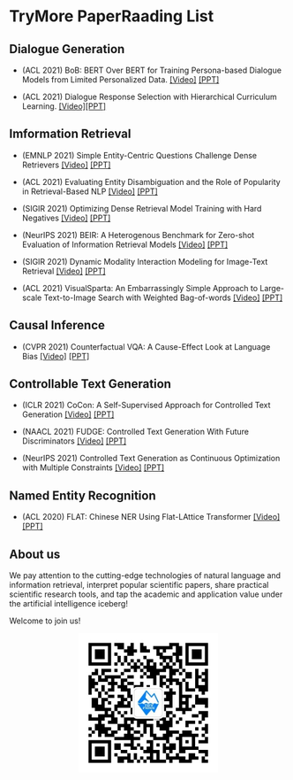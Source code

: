 # TryMore PaperRaading List

## Dialogue Generation
- (ACL 2021) BoB: BERT Over BERT for Training Persona-based Dialogue Models from Limited Personalized Data. [[Video]](https://www.bilibili.com/video/BV15S4y1k7a5/) [[PPT]](https://mp.weixin.qq.com/s?__biz=MzAxODk2OTgyNw==&mid=2247483687&idx=1&sn=d989550e1c552ada2b9e56e75556c7c2&chksm=9bcf64abacb8edbde9d9d141de38c129c7a137c580bc985a1919907f949db9c4214182feb0e9&token=1540349124&lang=zh_CN#rd)

- (ACL 2021) Dialogue Response Selection with Hierarchical Curriculum Learning. [[Video]](https://www.bilibili.com/video/BV1eP4y1c7DE/)[[PPT]](https://mp.weixin.qq.com/s?__biz=MzAxODk2OTgyNw==&mid=2247483736&idx=1&sn=1242203fcbae08d8681098571365a529&chksm=9bcf64d4acb8edc2ebce0bcace9f8b9562d9ce4f4f6fb09c14113a3ead9a3e142e84711d5f01&token=1540349124&lang=zh_CN#rd)


## Imformation Retrieval

- (EMNLP 2021) Simple Entity-Centric Questions Challenge Dense Retrievers [[Video]](https://www.bilibili.com/video/BV1Q34y1r7Au/) [[PPT]](https://mp.weixin.qq.com/s?__biz=MzAxODk2OTgyNw==&mid=2247483716&idx=1&sn=a75372366ba684bd1ab832e1e3af19be&chksm=9bcf64c8acb8eddeeec4687df591f1f0a69edc7e62d500f3833377f3049fef42cf6f4b62b12c&token=1540349124&lang=zh_CN#rd)

- (ACL 2021) Evaluating Entity Disambiguation and the Role of Popularity in Retrieval-Based NLP [[Video]](https://www.bilibili.com/video/BV1iL411T7Ac/) [[PPT]](https://mp.weixin.qq.com/s?__biz=MzAxODk2OTgyNw==&mid=2247483788&idx=1&sn=a7cbcca99542319d435c7b6e11353c78&chksm=9bcf6400acb8ed161cb78bda1641c4dbf2261eea091db11b75509f67380b092a5885a24ab452&token=1540349124&lang=zh_CN#rd)

- (SIGIR 2021) Optimizing Dense Retrieval Model Training with Hard
Negatives [[Video]](https://www.bilibili.com/video/BV1Fm4y1d7jF/) [[PPT]](https://mp.weixin.qq.com/s?__biz=MzAxODk2OTgyNw==&mid=2247483882&idx=1&sn=2fef11c6b7987361b599ec4939d8365e&chksm=9bcf6466acb8ed7082a1d3e78baa209b0d00e31f38de1ff518866094444e13e451a585ba0a5a&token=1540349124&lang=zh_CN#rd)

- (NeurIPS 2021) BEIR: A Heterogenous Benchmark for Zero-shot Evaluation of Information Retrieval Models [[Video]](https://www.bilibili.com/video/BV12S4y1677X/) [[PPT]](https://mp.weixin.qq.com/s?__biz=MzAxODk2OTgyNw==&mid=2247483902&idx=1&sn=fdc3237840ce1fee46b386ee54a15336&chksm=9bcf6472acb8ed648bb20894187445f5093f6c50bc5e5907f65e07f91e7e00c3a6e99d9ded9e&token=1540349124&lang=zh_CN#rd)

- (SIGIR 2021) Dynamic Modality Interaction Modeling for Image-Text Retrieval [[Video]](https://www.bilibili.com/video/BV14Y41137aK/) [[PPT]](https://mp.weixin.qq.com/s?__biz=MzAxODk2OTgyNw==&mid=2247484148&idx=1&sn=c6bf492a9571c3d30d595117518fa05a&chksm=9bcf6778acb8ee6ebbd87d2f4de46f31f16713d74317d9ef74766b97be18d3b73991f31578f9&token=1540349124&lang=zh_CN#rd)

- (ACL 2021) VisualSparta: An Embarrassingly Simple Approach to Large-scale Text-to-Image Search with Weighted Bag-of-words [[Video]](https://www.bilibili.com/video/BV1e34y1872J/) [[PPT]](https://mp.weixin.qq.com/s?__biz=MzAxODk2OTgyNw==&mid=2247484180&idx=1&sn=150d65874de6fd857bfabb65464d55fd&chksm=9bcf6698acb8ef8efea5068acfc392d7057f1273afa095ed645799c1065f2c00e5c62e24200b&token=1540349124&lang=zh_CN#rd)

## Causal Inference

- (CVPR 2021) Counterfactual VQA: A Cause-Effect Look at Language Bias [[Video]](https://www.bilibili.com/video/BV17b4y1x7YV) [[PPT]](https://mp.weixin.qq.com/s?__biz=MzAxODk2OTgyNw==&mid=2247483849&idx=1&sn=5693f33b55faa8880a330040205e8c17&chksm=9bcf6445acb8ed5302cb34fc02622dd0c89bd9e115e787b08e48f6c19789462bb5da127817a4&token=1540349124&lang=zh_CN#rd)

## Controllable Text Generation

- (ICLR 2021) CoCon: A Self-Supervised Approach for Controlled Text Generation [[Video]](https://www.bilibili.com/video/BV1Yq4y147mg) [[PPT]](https://mp.weixin.qq.com/s?__biz=MzAxODk2OTgyNw==&mid=2247483930&idx=1&sn=7440fd3e3b17eb07b0bd13e7457b2097&chksm=9bcf6796acb8ee8057d90489c3b8358d48d952006325bbe72c777fe5e2dfe87882ec572873a6&token=1540349124&lang=zh_CN#rd)

- (NAACL 2021) FUDGE: Controlled Text Generation With Future Discriminators [[Video]](https://www.bilibili.com/video/BV1mu411B7H4/) [[PPT]](https://mp.weixin.qq.com/s?__biz=MzAxODk2OTgyNw==&mid=2247484091&idx=1&sn=384eb2dd94653370e007470a52e748ab&chksm=9bcf6737acb8ee2187e949aae35be1b29767d52f93094f7c7ae6a2d2849a5c0682d9432f9a54&token=1540349124&lang=zh_CN#rd)

- (NeurIPS 2021) Controlled Text Generation as Continuous Optimization with Multiple Constraints [[Video]](https://www.bilibili.com/video/BV1iq4y1i7uX/) [[PPT]](https://mp.weixin.qq.com/s?__biz=MzAxODk2OTgyNw==&mid=2247484118&idx=1&sn=ed894c52c8d545935de9357d061ae04e&chksm=9bcf675aacb8ee4cfa02dd80df51a501b26ba33f471a7216c196b13cdd773c4e6e994d39a98c&token=1540349124&lang=zh_CN#rd)

## Named Entity Recognition

- (ACL 2020) FLAT: Chinese NER Using Flat-LAttice Transformer [[Video]](https://www.bilibili.com/video/BV1rr4y1B7pt/) [[PPT]](https://mp.weixin.qq.com/s?__biz=MzAxODk2OTgyNw==&mid=2247484357&idx=1&sn=057e14f4c2236f3b87472e317eb86353&chksm=9bcf6649acb8ef5ff8a826def3b41496ed9273dca9d83121687c899f43dcbe7a4216f5a2c925&token=1540349124&lang=zh_CN#rd)
 

## About us

We pay attention to the cutting-edge technologies of natural language and information retrieval, interpret popular scientific papers, share practical scientific research tools, and tap the academic and application value under the artificial intelligence iceberg!

Welcome to join us!

<div align=center>
    <img src="fig/qrcode.jpg" width = "50%" />
</div>